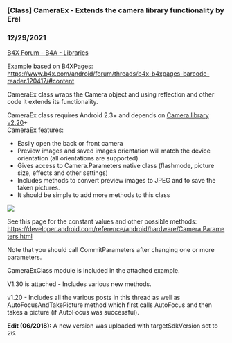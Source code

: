 ### [Class] CameraEx - Extends the camera library functionality by Erel
### 12/29/2021
[B4X Forum - B4A - Libraries](https://www.b4x.com/android/forum/threads/23801/)

Example based on B4XPages: <https://www.b4x.com/android/forum/threads/b4x-b4xpages-barcode-reader.120417/#content>  
  
CameraEx class wraps the Camera object and using reflection and other code it extends its functionality.  
  
CameraEx class requires Android 2.3+ and depends on [Camera library v2.20](http://www.b4x.com/forum/additional-libraries-classes-official-updates/23799-camera-library-v2-00-a.html#post137747)+  
CameraEx features:  

- Easily open the back or front camera
- Preview images and saved images orientation will match the device orientation (all orientations are supported)
- Gives access to Camera.Parameters native class (flashmode, picture size, effects and other settings)
- Includes methods to convert preview images to JPEG and to save the taken pictures.
- It should be simple to add more methods to this class

  
![](http://www.b4x.com/basic4android/images/SS-2012-11-28_12.18.31.png)  
  
See this page for the constant values and other possible methods:  
<https://developer.android.com/reference/android/hardware/Camera.Parameters.html>  
  
Note that you should call CommitParameters after changing one or more parameters.  
  
CameraExClass module is included in the attached example.  
  
V1.30 is attached - Includes various new methods.  
  
v1.20 - Includes all the various posts in this thread as well as AutoFocusAndTakePicture method which first calls AutoFocus and then takes a picture (if AutoFocus was successful).  
  
**Edit (06/2018):** A new version was uploaded with targetSdkVersion set to 26.